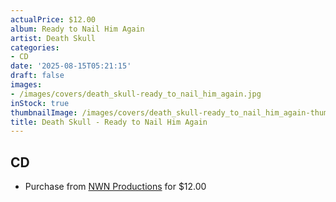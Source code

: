 ```yaml
---
actualPrice: $12.00
album: Ready to Nail Him Again
artist: Death Skull
categories:
- CD
date: '2025-08-15T05:21:15'
draft: false
images:
- /images/covers/death_skull-ready_to_nail_him_again.jpg
inStock: true
thumbnailImage: /images/covers/death_skull-ready_to_nail_him_again-thumb.jpg
title: Death Skull - Ready to Nail Him Again
---
```


## CD
* Purchase from [NWN Productions](http://shop.nwnprod.com/index.php?route=product/product&path=93&product_id=51358&sort=pd.name&order=ASC) for $12.00
